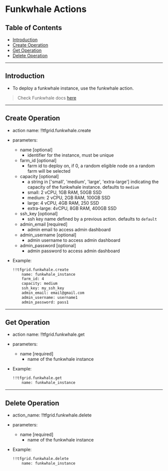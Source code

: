 <h1> Funkwhale Actions </h1>

<h2> Table of Contents </h2>

- [Introduction](#introduction)
- [Create Operation](#create-operation)
- [Get Operation](#get-operation)
- [Delete Operation](#delete-operation)

***

## Introduction

- To deploy a funkwhale instance, use the funkwhale action.

> Check Funkwhale docs [here](../../../weblets/weblets_funkwhale.md)

***

## Create Operation

- action name: !!tfgrid.funkwhale.create
- parameters:
  - name [optional]
    - identifier for the instance, must be unique
  - farm_id [optional]
    - farm id to deploy on, if 0, a random eligible node on a random farm will be selected
  - capacity [optional]
    - a string in ['small', 'medium', 'large', 'extra-large'] indicating the capacity of the funkwhale instance. defaults to `medium`
    - small: 2 vCPU, 1GB RAM, 50GB SSD
    - medium: 2 vCPU, 2GB RAM, 100GB SSD
    - large: 4 vCPU, 4GB RAM, 250 SSD
    - extra-large: 4vCPU, 8GB RAM, 400GB SSD
  - ssh_key [optional]
    - ssh key name defined by a previous action. defaults to `default`
  - admin_email [required]
    - admin email to access admin dashboard
  - admin_username [optional]
    - admin username to access admin dashboard
  - admin_password [optional]
    - admin password to access admin dashboard

- Example:
  
  ```md
  !!tfgrid.funkwhale.create
      name: funkwhale_instance
      farm_id: 4
      capacity: medium
      ssh_key: my_ssh_key
      admin_email: email@gmail.com
      admin_username: username1
      admin_password: pass1
  ```

***

## Get Operation

- action name: !!tfgrid.funkwhale.get
- parameters:
  - name [required]
    - name of the funkwhale instance

- Example:
  
  ```md
  !!tfgrid.funkwhale.get
      name: funkwhale_instance
  ```

***

## Delete Operation

- action_name: !!tfgrid.funkwhale.delete
- parameters:
  - name [required]
    - name of the funkwhale instance

- Example:
  
  ```md
  !!tfgrid.funkwhale.delete
      name: funkwhale_instance
  ```
